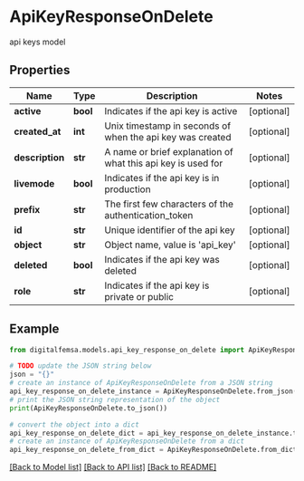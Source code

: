 # ApiKeyResponseOnDelete

api keys model

## Properties

Name | Type | Description | Notes
------------ | ------------- | ------------- | -------------
**active** | **bool** | Indicates if the api key is active | [optional] 
**created_at** | **int** | Unix timestamp in seconds of when the api key was created | [optional] 
**description** | **str** | A name or brief explanation of what this api key is used for | [optional] 
**livemode** | **bool** | Indicates if the api key is in production | [optional] 
**prefix** | **str** | The first few characters of the authentication_token | [optional] 
**id** | **str** | Unique identifier of the api key | [optional] 
**object** | **str** | Object name, value is &#39;api_key&#39; | [optional] 
**deleted** | **bool** | Indicates if the api key was deleted | [optional] 
**role** | **str** | Indicates if the api key is private or public | [optional] 

## Example

```python
from digitalfemsa.models.api_key_response_on_delete import ApiKeyResponseOnDelete

# TODO update the JSON string below
json = "{}"
# create an instance of ApiKeyResponseOnDelete from a JSON string
api_key_response_on_delete_instance = ApiKeyResponseOnDelete.from_json(json)
# print the JSON string representation of the object
print(ApiKeyResponseOnDelete.to_json())

# convert the object into a dict
api_key_response_on_delete_dict = api_key_response_on_delete_instance.to_dict()
# create an instance of ApiKeyResponseOnDelete from a dict
api_key_response_on_delete_from_dict = ApiKeyResponseOnDelete.from_dict(api_key_response_on_delete_dict)
```
[[Back to Model list]](../README.md#documentation-for-models) [[Back to API list]](../README.md#documentation-for-api-endpoints) [[Back to README]](../README.md)


